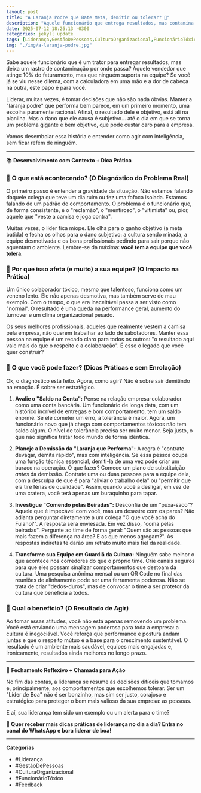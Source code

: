 ```yaml
---
layout: post
title: "A Laranja Podre que Bate Meta, demitir ou tolerar? 🍊"
description: "Aquele funcionário que entrega resultados, mas contamina a equipe, é seu maior desafio? Saiba como lidar com a laranja podre que bate meta de forma estratégica e sem colocar a empresa em risco."
date: 2025-07-12 18:26:13 -0300
categories: jekyll update
tags: [Liderança,GestãoDePessoas,CulturaOrganizacional,FuncionárioTóxico,Feedback]
img: "./img/a-laranja-podre.jpg"
---
```


Sabe aquele funcionário que é um trator para entregar resultados, mas deixa um rastro de contaminação por onde passa? Aquele vendedor que atinge 10% do faturamento, mas que ninguém suporta na equipe? Se você já se viu nesse dilema, com a calculadora em uma mão e a dor de cabeça na outra, este papo é para você.

Liderar, muitas vezes, é tomar decisões que não são nada óbvias. Manter a "laranja podre" que performa bem parece, em um primeiro momento, uma escolha puramente racional. Afinal, o resultado dele é objetivo, está ali na planilha. Mas o dano que ele causa é subjetivo... até o dia em que se torna um problema gigante e bem objetivo, que pode custar caro para a empresa.

Vamos desembolar essa história e entender como agir com inteligência, sem ficar refém de ninguém.

---

📚 **Desenvolvimento com Contexto + Dica Prática**

### 🛑 **O que está acontecendo? (O Diagnóstico do Problema Real)**

O primeiro passo é entender a gravidade da situação. Não estamos falando daquele colega que teve um dia ruim ou fez uma fofoca isolada. Estamos falando de um padrão de comportamento. O problema é o funcionário que, de forma consistente, é o "reclamão", o "mentiroso", o "vitimista" ou, pior, aquele que "veste a camisa e joga contra".

Muitas vezes, o líder fica míope. Ele olha para o ganho objetivo (a meta batida) e fecha os olhos para o dano subjetivo: a cultura sendo minada, a equipe desmotivada e os bons profissionais pedindo para sair porque não aguentam o ambiente. Lembre-se da máxima: **você tem a equipe que você tolera**.

### 💬 **Por que isso afeta (e muito) a sua equipe? (O Impacto na Prática)**

Um único colaborador tóxico, mesmo que talentoso, funciona como um veneno lento. Ele não apenas desmotiva, mas também serve de mau exemplo. Com o tempo, o que era inaceitável passa a ser visto como "normal". O resultado é uma queda na performance geral, aumento do turnover e um clima organizacional pesado.

Os seus melhores profissionais, aqueles que realmente vestem a camisa pela empresa, não querem trabalhar ao lado de sabotadores. Manter essa pessoa na equipe é um recado claro para todos os outros: "o resultado aqui vale mais do que o respeito e a colaboração". É esse o legado que você quer construir?

### 🧠 **O que você pode fazer? (Dicas Práticas e sem Enrolação)**

Ok, o diagnóstico está feito. Agora, como agir? Não é sobre sair demitindo na emoção. É sobre ser estratégico.

1.  **Avalie o "Saldo na Conta":** Pense na relação empresa-colaborador como uma conta bancária. Um funcionário de longa data, com um histórico incrível de entregas e bom comportamento, tem um saldo enorme. Se ele cometer um erro, a tolerância é maior. Agora, um funcionário novo que já chega com comportamentos tóxicos não tem saldo algum. O nível de tolerância precisa ser muito menor. Seja justo, o que não significa tratar todo mundo de forma idêntica.

2.  **Planeje a Demissão da "Laranja que Performa":** A regra é "contrate devagar, demita rápido", mas com inteligência. Se essa pessoa ocupa uma função técnica essencial, demiti-la de uma vez pode criar um buraco na operação. O que fazer? Comece um plano de substituição *antes* da demissão. Contrate uma ou duas pessoas para a equipe dela, com a desculpa de que é para "aliviar o trabalho dela" ou "permitir que ela tire férias de qualidade". Assim, quando você a desligar, em vez de uma cratera, você terá apenas um buraquinho para tapar.

3.  **Investigue "Comendo pelas Beiradas":** Desconfia de um "puxa-saco"? Aquele que é impecável com você, mas um desastre com os pares? Não adianta perguntar diretamente a um colega "O que você acha do Fulano?". A resposta será enviesada. Em vez disso, "coma pelas beiradas". Pergunte ao time de forma geral: "Quem são as pessoas que mais fazem a diferença na área? E as que menos agregam?". As respostas indiretas te darão um retrato muito mais fiel da realidade.

4.  **Transforme sua Equipe em Guardiã da Cultura:** Ninguém sabe melhor o que acontece nos corredores do que o próprio time. Crie canais seguros para que eles possam sinalizar comportamentos que destoam da cultura. Uma pesquisa anônima mensal ou um QR Code no final das reuniões de alinhamento pode ser uma ferramenta poderosa. Não se trata de criar "dedos-duros", mas de convocar o time a ser protetor da cultura que beneficia a todos.

### 🚀 **Qual o benefício? (O Resultado de Agir)**

Ao tomar essas atitudes, você não está apenas removendo um problema. Você está enviando uma mensagem poderosa para toda a empresa: a cultura é inegociável. Você reforça que performance e postura andam juntas e que o respeito mútuo é a base para o crescimento sustentável. O resultado é um ambiente mais saudável, equipes mais engajadas e, ironicamente, resultados ainda melhores no longo prazo.

---

🧭 **Fechamento Reflexivo + Chamada para Ação**

No fim das contas, a liderança se resume às decisões difíceis que tomamos e, principalmente, aos comportamentos que escolhemos tolerar. Ser um "Líder de Boa" não é ser bonzinho, mas sim ser justo, corajoso e estratégico para proteger o bem mais valioso da sua empresa: as pessoas.

E aí, sua liderança tem sido um exemplo ou um alerta para o time?

**📲 Quer receber mais dicas práticas de liderança no dia a dia? Entra no canal do WhatsApp e bora liderar de boa!**

---

**Categorias**

* #Liderança
* #GestãoDePessoas
* #CulturaOrganizacional
* #FuncionárioTóxico
* #Feedback
